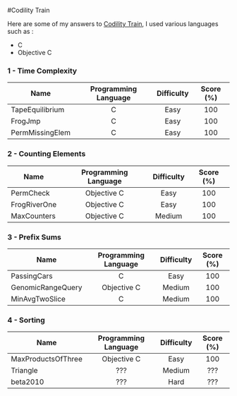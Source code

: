 #Codility Train

Here are some of my answers to [Codility Train](https://codility.com/train/), I used various languages such as :

*	C
*	Objective C
	

### 1 - Time Complexity

Name            | Programming Language | Difficulty | Score (%)
--------------- | :------------------: | :--------: | :------------:
TapeEquilibrium | C                    | Easy       |100
FrogJmp         | C                    | Easy       |100
PermMissingElem | C                    | Easy       |100


### 2 - Counting Elements

Name         | Programming Language | Difficulty | Score (%)
------------ | :------------------: | :--------: | :------------:
PermCheck    | Objective C          | Easy       |100
FrogRiverOne | Objective C          | Easy       |100
MaxCounters  | Objective C          | Medium     |100


### 3 - Prefix Sums

Name              | Programming Language | Difficulty | Score (%)
----------------- | :------------------: | :--------: | :------------:
PassingCars       | C                    | Easy       |100
GenomicRangeQuery | Objective C          | Medium     |100
MinAvgTwoSlice    | C                    | Medium     |100


### 4 - Sorting

Name               | Programming Language | Difficulty | Score (%)
------------------ | :------------------: | :--------: | :------------:
MaxProductsOfThree | Objective C          | Easy       |100
Triangle           | ???                  | Medium     |???
beta2010           | ???                  | Hard       |???